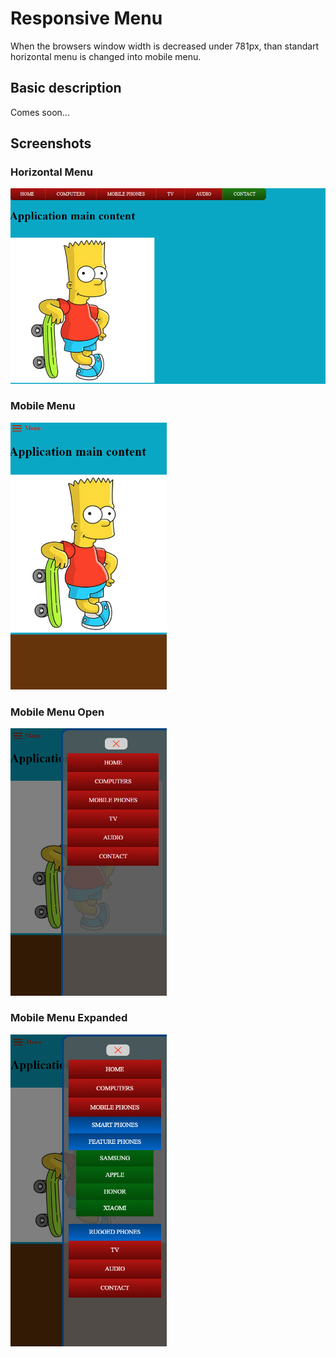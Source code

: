 # Responsive Menu

When the browsers window width is decreased under 781px, than standart horizontal menu is changed into mobile menu. 

## Basic description 

Comes soon...

## Screenshots

### Horizontal Menu
<img src="/horizontal-menu-responsive/screenshots/responsive-base.png" width="700">

### Mobile Menu
<img src="/horizontal-menu-responsive/screenshots/responsive-mobile-close.png" width="250">

### Mobile Menu Open
<img src="/horizontal-menu-responsive/screenshots/responsive-mobile-open.png" width="250">

### Mobile Menu Expanded
<img src="/horizontal-menu-responsive/screenshots/responsive-mobile-open2.png" width="250">



